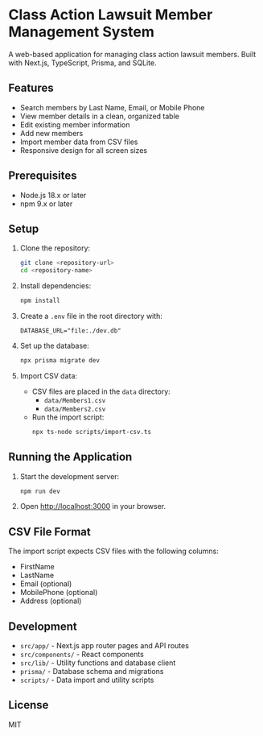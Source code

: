 # Class Action Lawsuit Member Management System

A web-based application for managing class action lawsuit members. Built with Next.js, TypeScript, Prisma, and SQLite.

## Features

- Search members by Last Name, Email, or Mobile Phone
- View member details in a clean, organized table
- Edit existing member information
- Add new members
- Import member data from CSV files
- Responsive design for all screen sizes

## Prerequisites

- Node.js 18.x or later
- npm 9.x or later

## Setup

1. Clone the repository:
   ```bash
   git clone <repository-url>
   cd <repository-name>
   ```

2. Install dependencies:
   ```bash
   npm install
   ```

3. Create a `.env` file in the root directory with:
   ```
   DATABASE_URL="file:./dev.db"
   ```

4. Set up the database:
   ```bash
   npx prisma migrate dev
   ```

5. Import CSV data:
   - CSV files are placed in the `data` directory:
     - `data/Members1.csv`
     - `data/Members2.csv`
   - Run the import script:
     ```bash
     npx ts-node scripts/import-csv.ts
     ```

## Running the Application

1. Start the development server:
   ```bash
   npm run dev
   ```

2. Open [http://localhost:3000](http://localhost:3000) in your browser.

## CSV File Format

The import script expects CSV files with the following columns:
- FirstName
- LastName
- Email (optional)
- MobilePhone (optional)
- Address (optional)

## Development

- `src/app/` - Next.js app router pages and API routes
- `src/components/` - React components
- `src/lib/` - Utility functions and database client
- `prisma/` - Database schema and migrations
- `scripts/` - Data import and utility scripts

## License

MIT
